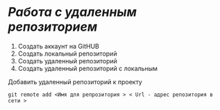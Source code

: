 # ***Работа с удаленным репозиторием***

1. Создать аккаунт на GitHUB
2. Создать локальный репозиторий
3. Создать удаленный репозиторий
4. Создать удаленный репозиторий с локальным
   
Добавить удаленный репозиторий к проекту

```
git remote add <Имя для репрозитория > < Url - адрес репозитория в сети >
```
